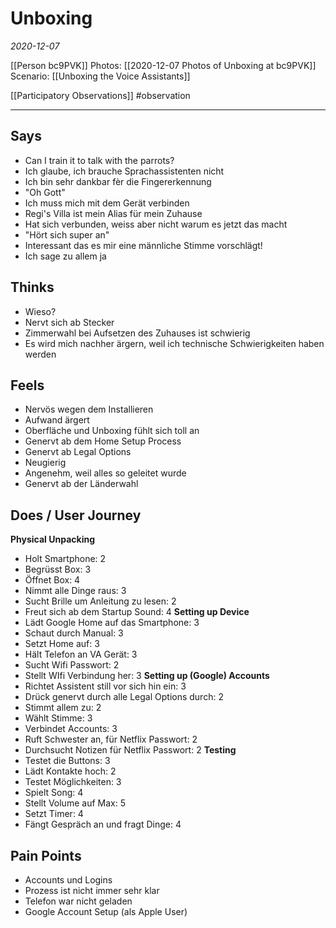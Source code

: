 # Unboxing
*2020-12-07*

[[Person bc9PVK]]
Photos: [[2020-12-07 Photos of Unboxing at bc9PVK]]
Scenario: [[Unboxing the Voice Assistants]]

[[Participatory Observations]] #observation

---

## Says
- Can I train it to talk with the parrots?
- Ich glaube, ich brauche Sprachassistenten nicht
- Ich bin sehr dankbar fèr die Fingererkennung
- "Oh Gott"
- Ich muss mich mit dem Gerät verbinden
- Regi's Villa ist mein Alias für mein Zuhause
- Hat sich verbunden, weiss aber nicht warum es jetzt das macht
- "Hört sich super an"
- Interessant das es mir eine männliche Stimme vorschlägt!
- Ich sage zu allem ja

## Thinks
- Wieso?
- Nervt sich ab Stecker
- Zimmerwahl bei Aufsetzen des Zuhauses ist schwierig
- Es wird mich nachher ärgern, weil ich technische Schwierigkeiten haben werden

## Feels
- Nervös wegen dem Installieren
- Aufwand ärgert 
- Oberfläche und Unboxing fühlt sich toll an
- Genervt ab dem Home Setup Process
- Genervt ab Legal Options
- Neugierig
- Angenehm, weil alles so geleitet wurde
- Genervt ab der Länderwahl

## Does / User Journey
**Physical Unpacking**
- Holt Smartphone: 2
- Begrüsst Box: 3
- Öffnet Box: 4
- Nimmt alle Dinge raus: 3
- Sucht Brille um Anleitung zu lesen: 2
- Freut sich ab dem Startup Sound: 4
**Setting up Device**
- Lädt Google Home auf das Smartphone: 3
- Schaut durch Manual: 3
- Setzt Home auf: 3
- Hält Telefon an VA Gerät: 3
- Sucht Wifi Passwort: 2
- Stellt WIfi Verbindung her: 3
**Setting up (Google) Accounts**
- Richtet Assistent still vor sich hin ein: 3
- Drück genervt durch alle Legal Options durch: 2
- Stimmt allem zu: 2
- Wählt Stimme: 3
- Verbindet Accounts: 3
- Ruft Schwester an, für Netflix Passwort: 2
- Durchsucht Notizen für Netflix Passwort: 2
**Testing**
- Testet die Buttons: 3
- Lädt Kontakte hoch: 2
- Testet Möglichkeiten: 3
- Spielt Song: 4
- Stellt Volume auf Max: 5
- Setzt Timer: 4
- Fängt Gespräch an und fragt Dinge: 4

## Pain Points
- Accounts und Logins
- Prozess ist nicht immer sehr klar
- Telefon war nicht geladen
- Google Account Setup (als Apple User)